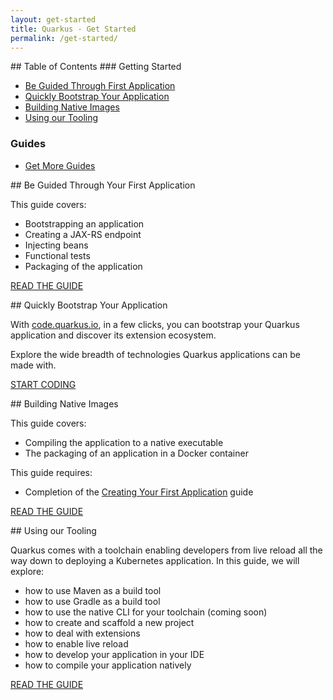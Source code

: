 ```yaml
---
layout: get-started
title: Quarkus - Get Started
permalink: /get-started/
---
```


<div class="grid__item width-4-12 hide-mobile toc" markdown="1">
## Table of Contents
### Getting Started

 - [Be Guided Through First Application]({{site.baseurl}}/guides/getting-started)
 - [Quickly Bootstrap Your Application](https://code.quarkus.io)
 - [Building Native Images]({{site.baseurl}}/guides/building-native-image)
 - [Using our Tooling]({{site.baseurl}}/guides/tooling)

### Guides

 - [Get More Guides]({{site.baseurl}}/guides)

</div>
<div class="grid__item width-8-12 width-12-12-m gs-content">
<div class="guide-item" markdown="1">
## Be Guided Through Your First Application

This guide covers:
- Bootstrapping an application
- Creating a JAX-RS endpoint
- Injecting beans
- Functional tests
- Packaging of the application

<a href="{{site.baseurl}}/guides/getting-started" class="button-cta secondary">READ THE GUIDE</a>
</div>
<div class="guide-item" markdown="1">
## Quickly Bootstrap Your Application

With <a href="https://code.quarkus.io">code.quarkus.io</a>, in a few clicks, you can bootstrap your Quarkus application and discover its extension ecosystem.

Explore the wide breadth of technologies Quarkus applications can be made with.

<a href="https://code.quarkus.io" class="button-cta secondary">START CODING</a>
</div>

<div class="guide-item" markdown="1">
## Building Native Images

This guide covers:
- Compiling the application to a native executable
- The packaging of an application in a Docker container

This guide requires:
- Completion of the [Creating Your First Application]({{site.baseurl}}/guides/getting-started) guide

<a href="{{site.baseurl}}/guides/building-native-image" class="button-cta secondary">READ THE GUIDE</a>
</div>

<div class="guide-item" markdown="1">
## Using our Tooling

Quarkus comes with a toolchain enabling developers from live reload all the way down to deploying a Kubernetes application.
In this guide, we will explore:

* how to use Maven as a build tool
* how to use Gradle as a build tool
* how to use the native CLI for your toolchain (coming soon)
* how to create and scaffold a new project
* how to deal with extensions
* how to enable live reload
* how to develop your application in your IDE
* how to compile your application natively

<a href="{{site.baseurl}}/guides/tooling" class="button-cta secondary">READ THE GUIDE</a>
</div>

</div>
